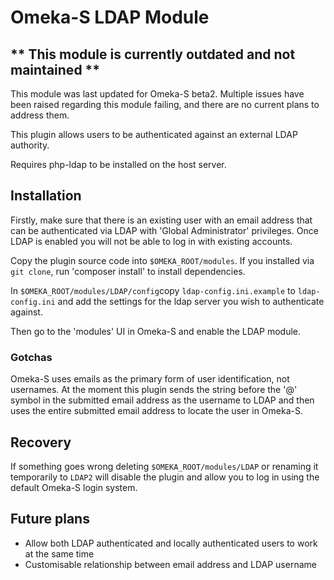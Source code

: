 # Omeka-S LDAP Module 

## ** This module is currently outdated and not maintained **

This module was last updated for Omeka-S beta2. Multiple issues have been raised regarding this module failing, and there are no current plans to address them.

This plugin allows users to be authenticated against an external LDAP authority. 

Requires php-ldap to be installed on the host server.

## Installation

Firstly, make sure that there is an existing user with an email address that can be authenticated via LDAP with 'Global Administrator' privileges. Once LDAP is enabled you will not be able to log in with existing accounts. 

Copy the plugin source code into `$OMEKA_ROOT/modules`. If you installed via `git clone`, run 'composer install' to install dependencies.

In `$OMEKA_ROOT/modules/LDAP/config`copy `ldap-config.ini.example` to `ldap-config.ini` and add the settings for the ldap server you wish to authenticate against.

Then go to the 'modules' UI in Omeka-S and enable the LDAP module. 

### Gotchas

Omeka-S uses emails as the primary form of user identification, not usernames. At the moment this plugin sends the string before the '@' symbol in the submitted email address as the username to LDAP and then uses the entire submitted email address to locate the user in Omeka-S. 

## Recovery

If something goes wrong deleting `$OMEKA_ROOT/modules/LDAP` or renaming it temporarily to `LDAP2` will disable the plugin and allow you to log in using the default Omeka-S login system.

## Future plans
- Allow both LDAP authenticated and locally authenticated users to work at the same time
- Customisable relationship between email address and LDAP username
